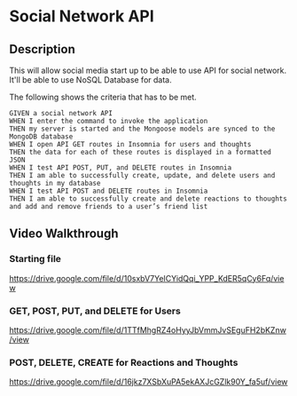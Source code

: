 # Social Network API
## Description
This will allow social media start up to be able to use API for social network. It'll be able to use NoSQL Database for 
data. 

The following shows the criteria that has to be met. 
```
GIVEN a social network API
WHEN I enter the command to invoke the application
THEN my server is started and the Mongoose models are synced to the MongoDB database
WHEN I open API GET routes in Insomnia for users and thoughts
THEN the data for each of these routes is displayed in a formatted JSON
WHEN I test API POST, PUT, and DELETE routes in Insomnia
THEN I am able to successfully create, update, and delete users and thoughts in my database
WHEN I test API POST and DELETE routes in Insomnia
THEN I am able to successfully create and delete reactions to thoughts and add and remove friends to a user’s friend list
```
## Video Walkthrough
### Starting file
https://drive.google.com/file/d/10sxbV7YeICYidQqi_YPP_KdER5qCy6Fq/view

### GET, POST, PUT, and DELETE for Users
https://drive.google.com/file/d/1TTfMhgRZ4oHyyJbVmmJvSEguFH2bKZnw/view

### POST, DELETE, CREATE for Reactions and Thoughts
https://drive.google.com/file/d/16jkz7XSbXuPA5ekAXJcGZlk90Y_fa5uf/view
